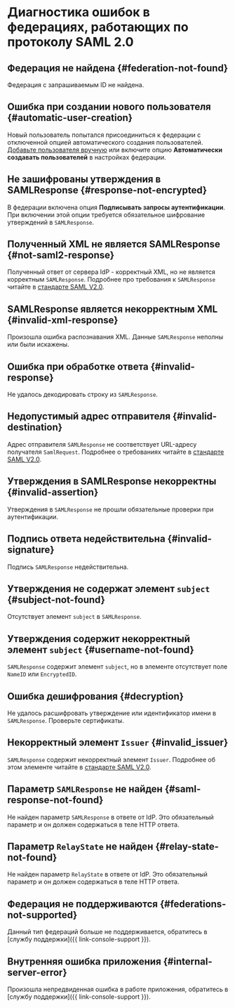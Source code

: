 # Диагностика ошибок в федерациях, работающих по протоколу SAML 2.0

## Федерация не найдена {#federation-not-found}

Федерация с запрашиваемым ID не найдена.

## Ошибка при создании нового пользователя {#automatic-user-creation}

Новый пользователь попытался присоединиться к федерации с отключенной опцией автоматического создания пользователей. [Добавьте пользователя вручную](add-account.md#add-user-sso) или включите опцию **Автоматически создавать пользователей** в настройках федерации.

## Не зашифрованы утверждения в SAMLResponse {#response-not-encrypted}

В федерации включена опция **Подписывать запросы аутентификации**. При включении этой опции требуется обязательное шифрование утверждений в `SAMLResponse`.

## Полученный XML не является SAMLResponse {#not-saml2-response}

Полученный ответ от сервера IdP - корректный XML, но не является корректным `SAMLResponse`. Подробнее про требования к `SAMLResponse` читайте в [стандарте SAML V2.0](https://docs.oasis-open.org/security/saml/v2.0/saml-core-2.0-os.pdf#page=46).

## SAMLResponse является некорректным XML {#invalid-xml-response}

Произошла ошибка распознавания XML. Данные `SAMLResponse` неполны или были искажены.

## Ошибка при обработке ответа {#invalid-response}

Не удалось декодировать строку из `SAMLResponse`.

## Недопустимый адрес отправителя {#invalid-destination}

Адрес отправителя `SAMLResponse` не соответствует URL-адресу получателя `SamlRequest`. Подробнее о требованиях читайте в [стандарте SAML V2.0](https://docs.oasis-open.org/security/saml/v2.0/saml-core-2.0-os.pdf#page=3).

## Утверждения в SAMLResponse некорректны {#invalid-assertion}

Утверждения в `SAMLResponse` не прошли обязательные проверки при аутентификации.

## Подпись ответа недействительна {#invalid-signature}

Подпись `SAMLResponse` недействительна.

## Утверждения не содержат элемент `subject` {#subject-not-found}

Отсутствует элемент `subject` в `SAMLResponse`.

## Утверждения содержит некорректный элемент `subject` {#username-not-found}

`SAMLResponse` содержит элемент `subject`, но в элементе отсутствует поле `NameID` или `EncryptedID`.

## Ошибка дешифрования {#decryption}

Не удалось расшифровать утверждение или идентификатор имени в `SAMLResponse`. Проверьте сертификаты.

## Некорректный элемент `Issuer` {#invalid_issuer}

`SAMLResponse` содержит некорректный элемент `Issuer`. Подробнее об этом элементе читайте в [стандарте SAML V2.0](https://docs.oasis-open.org/security/saml/v2.0/saml-core-2.0-os.pdf#page=15).

## Параметр `SAMLResponse` не найден {#saml-response-not-found}

Не найден параметр `SAMLResponse` в ответе от IdP. Это обязательный параметр и он должен содержаться в теле HTTP ответа.

## Параметр `RelayState` не найден {#relay-state-not-found}

Не найден параметр `RelayState` в ответе от IdP. Это обязательный параметр и он должен содержаться в теле HTTP ответа.

## Федерация не поддерживаются {#federations-not-supported}

Данный тип федераций больше не поддерживается, обратитесь в [службу поддержки]({{ link-console-support }}).

## Внутренняя ошибка приложения {#internal-server-error}

Произошла непредвиденная ошибка в работе приложения, обратитесь в [службу поддержки]({{ link-console-support }}).
